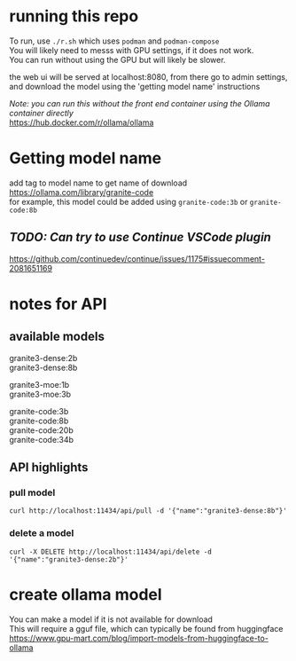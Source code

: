 # running this repo
To run, use `./r.sh` which uses `podman` and `podman-compose` \
You will likely need to messs with GPU settings, if it does not work. \
You can run without using the GPU but will likely be slower. 

the web ui will be served at localhost:8080, from there go to admin settings, and download the model using the 'getting model name' instructions


_Note: you can run this without the front end container using the Ollama container directly_ \
https://hub.docker.com/r/ollama/ollama

# Getting model name
add tag to model name to get name of download \
https://ollama.com/library/granite-code \
for example, this model could be added using `granite-code:3b` or `granite-code:8b`


## _TODO: Can try to use Continue VSCode plugin_
https://github.com/continuedev/continue/issues/1175#issuecomment-2081651169

# notes for API

## available models
granite3-dense:2b \
granite3-dense:8b

granite3-moe:1b \
granite3-moe:3b

granite-code:3b \
granite-code:8b \
granite-code:20b \
granite-code:34b

## API highlights

### pull model
`curl http://localhost:11434/api/pull -d '{"name":"granite3-dense:8b"}'`

### delete a model
`curl -X DELETE http://localhost:11434/api/delete -d '{"name":"granite3-dense:2b"}'`

# create ollama model 
You can make a model if it is not available for download \
This will require a gguf file, which can typically be found from huggingface \
https://www.gpu-mart.com/blog/import-models-from-huggingface-to-ollama

